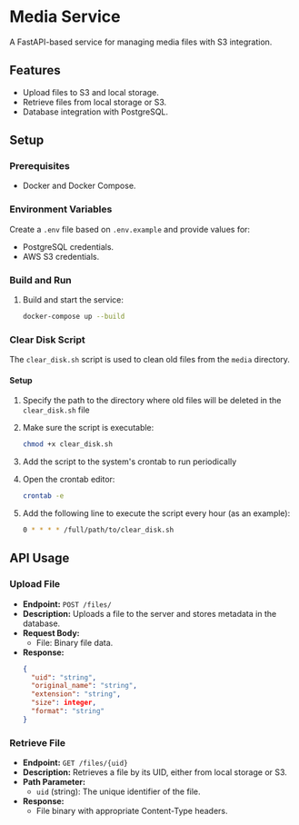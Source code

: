 # Media Service

A FastAPI-based service for managing media files with S3 integration.

## Features
- Upload files to S3 and local storage.
- Retrieve files from local storage or S3.
- Database integration with PostgreSQL.

## Setup

### Prerequisites
- Docker and Docker Compose.

### Environment Variables
Create a `.env` file based on `.env.example` and provide values for:
- PostgreSQL credentials.
- AWS S3 credentials.

### Build and Run
1. Build and start the service:
   ```bash
   docker-compose up --build

### Clear Disk Script
The `clear_disk.sh` script is used to clean old files from the `media` directory. 

#### Setup
1. Specify the path to the directory where old files will be deleted in the `clear_disk.sh` file

2. Make sure the script is executable:
   ```bash
   chmod +x clear_disk.sh

3. Add the script to the system's crontab to run periodically

4. Open the crontab editor:
   ```bash
   crontab -e
   ```

5. Add the following line to execute the script every hour (as an example):
   ```bash
   0 * * * * /full/path/to/clear_disk.sh
   ```

## API Usage

### Upload File
- **Endpoint:** `POST /files/`
- **Description:** Uploads a file to the server and stores metadata in the database.
- **Request Body:**
  - File: Binary file data.
- **Response:**
  ```json
  {
    "uid": "string",
    "original_name": "string",
    "extension": "string",
    "size": integer,
    "format": "string"
  }
  
### Retrieve File
- **Endpoint:** `GET /files/{uid}`
- **Description:** Retrieves a file by its UID, either from local storage or S3.
- **Path Parameter:**
   - `uid` (string): The unique identifier of the file.
- **Response:**
  - File binary with appropriate Content-Type headers.